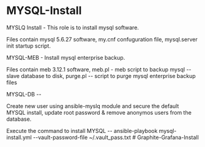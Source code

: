 ﻿# MYSQL-Install


MYSLQ Install - This role is to install mysql software. 

Files contain mysql 5.6.27 software, my.cnf confuguration file, mysql.server init startup script.

MYSQL-MEB - Install mysql enterprise backup. 

Files contain meb 3.12.1 software,  meb.pl - meb script to backup mysql --slave database to disk, purge.pl -- script to purge mysql enterprise backup files

MYSQL-DB -- 

Create new user using ansible-myslq module and secure the default MYSQL install, update root password & remove anonymos users from the database. 

Execute the command to install MYSQL -- ansible-playbook mysql-install.yml --vault-password-file ~/.vault_pass.txt
#   G r a p h i t e - G r a f a n a - I n s t a l l  
 
